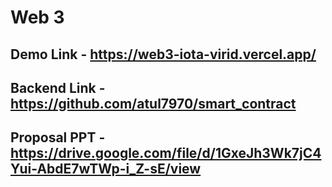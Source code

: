 # Web 3
## Demo Link - https://web3-iota-virid.vercel.app/
## Backend Link - https://github.com/atul7970/smart_contract
## Proposal PPT - https://drive.google.com/file/d/1GxeJh3Wk7jC4Yui-AbdE7wTWp-i_Z-sE/view
